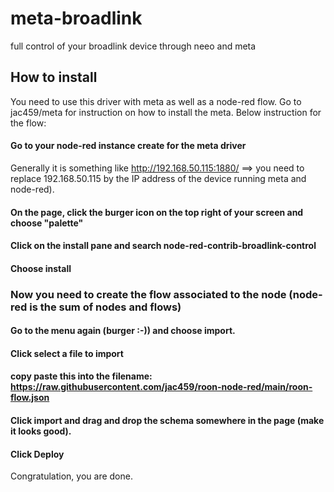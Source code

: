 # meta-broadlink
full control of your broadlink device through neeo and meta

## How to install
You need to use this driver with meta as well as a node-red flow.
Go to jac459/meta for instruction on how to install the meta.
Below instruction for the flow:

#### Go to your node-red instance create for the meta driver 
Generally it is something like http://192.168.50.115:1880/ ==> you need to replace 192.168.50.115 by the IP address of the device running meta and node-red).
#### On the page, click the burger icon on the top right of your screen and choose "palette"
#### Click on the install pane and search node-red-contrib-broadlink-control
#### Choose install
### Now you need to create the flow associated to the node (node-red is the sum of nodes and flows)
#### Go to the menu again (burger :-))  and choose import.
#### Click select a file to import
#### copy paste this into the filename: https://raw.githubusercontent.com/jac459/roon-node-red/main/roon-flow.json
#### Click import and drag and drop the schema somewhere in the page (make it looks good).
#### Click Deploy
Congratulation, you are done.
